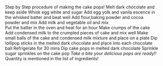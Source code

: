 Step by Step procedure of making the cake pops!
Melt dark chocolate and keep aside 
Whisk egg white and sugar 
Add egg yolk and vanila escence in the whisked batter and beat well
Add flour,baking powder and cocoa powder and mix 
Add milk and vegetable oil and mix  
Put the batter in the oven and heat for an hour 
Make crumps of the cake 
Add  condensed milk to the crumpled pieces of cake and mix well 
Make small balls of the cake and condensed milk mixture and place on a plate 
Dip lollipop sticks in the melted dark chocolate and place into each chocolate ball
Refrigerate for 30 mins
Dip cake pops in melted dark chocolate 
Sprinkle  sugar sprinkles  on the cake pop 
*Take a bite your delicious pops are ready!!*
Quantity is mentioned in the list of ingredients!


